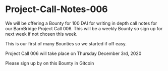 # Project-Call-Notes-006
We will be offering a Bounty for 100 DAI for writing in depth call notes for our BarnBridge Project Call 006. This will be a weekly Bounty so sign up for next week if not chosen this week.

This is our first of many Bounties so we started if off easy.

Project Call 006 will take place on Thursday December 3rd, 2020

Please sign up by on this Bounty in Gitcoin

